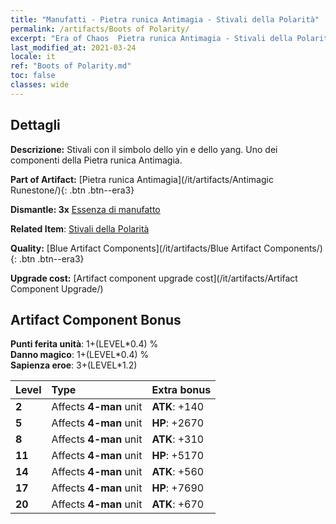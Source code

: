 ```yaml
---
title: "Manufatti - Pietra runica Antimagia - Stivali della Polarità"
permalink: /artifacts/Boots of Polarity/
excerpt: "Era of Chaos  Pietra runica Antimagia - Stivali della Polarità. Stivali con il simbolo dello yin e dello yang. Uno dei componenti della Pietra runica Antimagia."
last_modified_at: 2021-03-24
locale: it
ref: "Boots of Polarity.md"
toc: false
classes: wide
---
```




## Dettagli

 **Descrizione:** Stivali con il simbolo dello yin e dello yang. Uno dei componenti della Pietra runica Antimagia.

 **Part of Artifact:** [Pietra runica Antimagia](/it/artifacts/Antimagic Runestone/){: .btn .btn--era3}

 **Dismantle: 3x** [Essenza di manufatto](/it/Items/con_905/)

 **Related Item**: [Stivali della Polarità](/it/Items/art_120/)

 **Quality:** [Blue Artifact Components](/it/artifacts/Blue Artifact Components/){: .btn .btn--era3}

 **Upgrade cost:** [Artifact component upgrade cost](/it/artifacts/Artifact Component Upgrade/)

## Artifact Component Bonus

  **Punti ferita unità**: 1+(LEVEL\*0.4) %<br/>**Danno magico**: 1+(LEVEL\*0.4) %<br/>**Sapienza eroe**: 3+(LEVEL\*1.2)

  |  Level  | Type |    Extra bonus  | 
  |:--------|:-----|:----------------| 
  | **2** | Affects **4-man** unit | **ATK**: +140 | 
  | **5** | Affects **4-man** unit | **HP**: +2670 | 
  | **8** | Affects **4-man** unit | **ATK**: +310 | 
  | **11** | Affects **4-man** unit | **HP**: +5170 | 
  | **14** | Affects **4-man** unit | **ATK**: +560 | 
  | **17** | Affects **4-man** unit | **HP**: +7690 | 
  | **20** | Affects **4-man** unit | **ATK**: +670 | 
